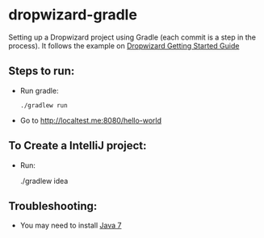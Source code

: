 dropwizard-gradle
=================

Setting up a Dropwizard project using Gradle (each commit is a step in the process). It follows the example on [Dropwizard Getting Started Guide](https://dropwizard.github.io/dropwizard/getting-started.html)

Steps to run:
-------

- Run gradle:

      ./gradlew run
      
- Go to http://localtest.me:8080/hello-world



To Create a IntelliJ project:
-----------------------------

- Run:

     ./gradlew idea


Troubleshooting:
----------------

- You may need to install [Java 7](http://www.oracle.com/technetwork/java/javase/downloads/jdk7-downloads-1880260.html)
